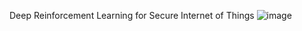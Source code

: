 Deep Reinforcement Learning for Secure Internet of Things
![image](https://user-images.githubusercontent.com/66214469/143780206-677de701-1b3f-431a-8e95-33e54cae5b54.png)
